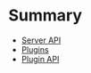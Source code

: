 # Summary

* [Server API](docs/api/README.md)
* [Plugins](docs/plugins/README.md)
* [Plugin API](docs/plugins/api.md)

